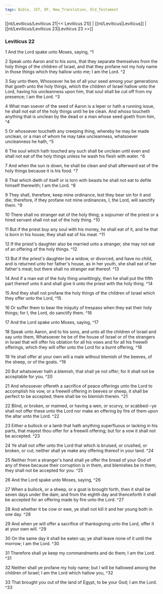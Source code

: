 ```yaml
---
tags: Bible, JST, NT, New_Translation, Old_Testament
---
```


[[nt/Leviticus/Leviticus 21|<< Leviticus 21]] | [[nt/Leviticus|Leviticus]] | [[nt/Leviticus/Leviticus 23|Leviticus 23 >>]]

### Leviticus 22

1 And the Lord spake unto Moses, saying,  ^1

2 Speak unto Aaron and to his sons, that they separate themselves from the holy things of the children of Israel, and that they profane not my holy name in those things which they hallow unto me; I am the Lord.  ^2

3 Say unto them, Whosoever he be of all your seed among your generations that goeth unto the holy things, which the children of Israel hallow unto the Lord, having his uncleanness upon him, that soul shall be cut off from my presence; I am the Lord.  ^3

4 What man soever of the seed of Aaron is a leper or hath a running issue, he shall not eat of the holy things until he be clean. And whoso toucheth anything that is unclean by the dead or a man whose seed goeth from him,  ^4

5 Or whosoever toucheth any creeping thing, whereby he may be made unclean, or a man of whom he may take uncleanness, whatsoever uncleanness he hath,  ^5

6 The soul which hath touched any such shall be unclean until even and shall not eat of the holy things unless he wash his flesh with water.  ^6

7 And when the sun is down, he shall be clean and shall afterward eat of the holy things because it is his food.  ^7

8 That which dieth of itself or is torn with beasts he shall not eat to defile himself therewith; I am the Lord.  ^8

9 They shall, therefore, keep mine ordinance, lest they bear sin for it and die; therefore, if they profane not mine ordinances, I, the Lord, will sanctify them.  ^9

10 There shall no stranger eat of the holy thing; a sojourner of the priest or a hired servant shall not eat of the holy thing.  ^10

11 But if the priest buy any soul with his money, he shall eat of it, and he that is born in his house; they shall eat of his meat.  ^11

12 If the priest\'s daughter also be married unto a stranger, she may not eat of an offering of the holy things.  ^12

13 But if the priest\'s daughter be a widow, or divorced, and have no child, and is returned unto her father\'s house, as in her youth, she shall eat of her father\'s meat; but there shall no stranger eat thereof.  ^13

14 And if a man eat of the holy thing unwittingly, then he shall put the fifth part thereof unto it and shall give it unto the priest with the holy thing.  ^14

15 And they shall not profane the holy things of the children of Israel which they offer unto the Lord,  ^15

16 Or suffer them to bear the iniquity of trespass when they eat their holy things; for I, the Lord, do sanctify them.  ^16

17 And the Lord spake unto Moses, saying,  ^17

18 Speak unto Aaron, and to his sons, and unto all the children of Israel and say unto them, Whatsoever he be of the house of Israel or of the strangers in Israel that will offer his oblation for all his vows and for all his freewill offerings, which they will offer unto the Lord for a burnt offering,  ^18

19 Ye shall offer at your own will a male without blemish of the beeves, of the sheep, or of the goats.  ^19

20 But whatsoever hath a blemish, that shall ye not offer; for it shall not be acceptable for you.  ^20

21 And whosoever offereth a sacrifice of peace offerings unto the Lord to accomplish his vow, or a freewill offering in beeves or sheep, it shall be perfect to be accepted; there shall be no blemish therein.  ^21

22 Blind, or broken, or maimed, or having a wen, or scurvy, or scabbed\--ye shall not offer these unto the Lord nor make an offering by fire of them upon the altar unto the Lord.  ^22

23 Either a bullock or a lamb that hath anything superfluous or lacking in his parts, that mayest thou offer for a freewill offering; but for a vow it shall not be accepted.  ^23

24 Ye shall not offer unto the Lord that which is bruised, or crushed, or broken, or cut; neither shall ye make any offering thereof in your land.  ^24

25 Neither from a stranger\'s hand shall ye offer the bread of your God of any of these because their corruption is in them, and blemishes be in them; they shall not be accepted for you.  ^25

26 And the Lord spake unto Moses, saying,  ^26

27 When a bullock, or a sheep, or a goat is brought forth, then it shall be seven days under the dam; and from the eighth day and thenceforth it shall be accepted for an offering made by fire unto the Lord.  ^27

28 And whether it be cow or ewe, ye shall not kill it and her young both in one day.  ^28

29 And when ye will offer a sacrifice of thanksgiving unto the Lord, offer it at your own will.  ^29

30 On the same day it shall be eaten up; ye shall leave none of it until the morrow; I am the Lord.  ^30

31 Therefore shall ye keep my commandments and do them; I am the Lord.  ^31

32 Neither shall ye profane my holy name; but I will be hallowed among the children of Israel; I am the Lord which hallow you,  ^32

33 That brought you out of the land of Egypt, to be your God; I am the Lord.  ^33

 

